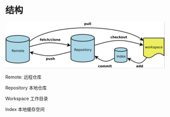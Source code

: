 # 结构

![](../../.gitbook/assets/tu-pian-1.png)

Remote: 远程仓库

Repository 本地仓库

Workspace 工作目录

Index 本地缓存空间

